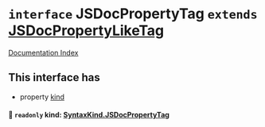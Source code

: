 # `interface` JSDocPropertyTag `extends` [JSDocPropertyLikeTag](../private.interface.JSDocPropertyLikeTag/README.md)

[Documentation Index](../README.md)

## This interface has

- property [kind](#-readonly-kind-syntaxkindjsdocpropertytag)


#### 📄 `readonly` kind: [SyntaxKind.JSDocPropertyTag](../private.enum.SyntaxKind/README.md#jsdocpropertytag--348)



